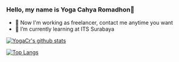 ### Hello, my name is Yoga Cahya Romadhon👋

- 🔭 Now I'm working as freelancer, contact me anytime you want
- 🌱 I’m currently learning at ITS Surabaya

[![YogaCr's github stats](https://github-readme-stats.vercel.app/api?username=YogaCr&hide=contribs,prs&count_private=true&show_icons=true&theme=tokyonight)](https://github.com/anuraghazra/github-readme-stats)

[![Top Langs](https://github-readme-stats.vercel.app/api/top-langs/?username=YogaCr&layout=compact&theme=tokyonight&hide=html)](https://github.com/anuraghazra/github-readme-stats)
